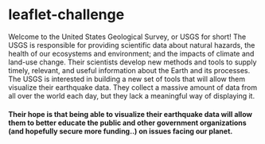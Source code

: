 # leaflet-challenge

Welcome to the United States Geological Survey, or USGS for short! The USGS is responsible for providing scientific data about natural hazards, the health of our ecosystems and environment; and the impacts of climate and land-use change. Their scientists develop new methods and tools to supply timely, relevant, and useful information about the Earth and its processes. 
The USGS is interested in building a new set of tools that will allow them visualize their earthquake data. They collect a massive amount of data from all over the world each day, but they lack a meaningful way of displaying it. 
#### Their hope is that being able to visualize their earthquake data will allow them to better educate the public and other government organizations (and hopefully secure more funding..) on issues facing our planet.

